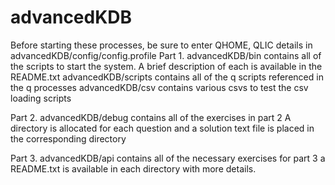 # advancedKDB
Before starting these processes, be sure to enter QHOME, QLIC details in advancedKDB/config/config.profile
Part 1. 
	advancedKDB/bin contains all of the scripts to start the system. A brief description of each is available in the README.txt
	advancedKDB/scripts contains all of the q scripts referenced in the q processes
	advancedKDB/csv contains various csvs to test the csv loading scripts

Part 2. 
	advancedKDB/debug contains all of the exercises in part 2
	A directory is allocated for each question and a solution text file is placed in the corresponding directory

Part 3. 
	advancedKDB/api contains all of the necessary exercises for part 3
	a README.txt is available in each directory with more details. 
